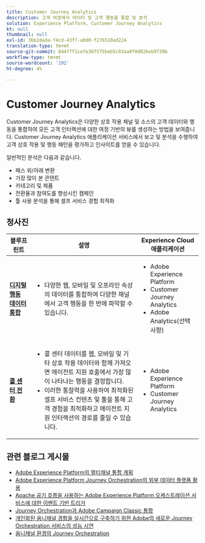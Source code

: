 ```yaml
---
title: Customer Journey Analytics
description: 고객 여정에서 데이터 및 고객 행동을 통합 및 분석
solution: Experience Platform, Customer Journey Analytics
kt: null
thumbnail: null
exl-id: 3bb2dada-f4cd-43f7-a0d0-f276510ad224
translation-type: tm+mt
source-git-commit: 844fff1cefe367575beb5c03aa0f0d026eb9f39b
workflow-type: tm+mt
source-wordcount: '292'
ht-degree: 4%

---
```


# Customer Journey Analytics

Customer Journey Analytics은 다양한 상호 작용 채널 및 소스의 고객 데이터와 행동을 통합하여 모든 고객 인터랙션에 대한 여정 기반의 뷰를 생성하는 방법을 보여줍니다. Customer Journey Analytics 애플리케이션 서비스에서 보고 및 분석을 수행하여 고객 상호 작용 및 행동 패턴을 평가하고 인사이트를 얻을 수 있습니다.

일반적인 분석은 다음과 같습니다.

* 패스 위/아래 변환
* 가장 많이 본 콘텐트
* 카테고리 및 제품
* 전환율과 참여도를 향상시킨 캠페인
* 툴 사용 분석을 통해 셀프 서비스 경험 최적화

## 청사진

| 블루프린트 | 설명 | Experience Cloud 애플리케이션 |
|---|---|---|
| **[디지털 행동 데이터 통합](digital-behavioral-data-consolidation.md)** | <ul><li>다양한 웹, 모바일 및 오프라인 속성의 데이터를 통합하여 다양한 채널에서 고객 행동을 한 번에 파악할 수 있습니다.</li></ul> | <ul><li>Adobe Experience Platform</li><li>Customer Journey Analytics</li><li>Adobe Analytics(선택 사항)</li></ul> |
| **[콜 센터 전환](call-deflect.md)** | <ul><li>콜 센터 데이터를 웹, 모바일 및 기타 상호 작용 데이터와 함께 가져오면 에이전트 지원 호출에서 가장 많이 나타나는 행동을 결정합니다.</li><li>이러한 통찰력을 사용하여 최적화된 셀프 서비스 컨텐츠 및 툴을 통해 고객 경험을 최적화하고 에이전트 지원 인터랙션의 경로를 줄일 수 있습니다.  </li></ul> | <ul><li>Adobe Experience Platform</li><li>Customer Journey Analytics</li> |

## 관련 블로그 게시물

* [Adobe Experience Platform의 멀티채널 통합 계획](https://medium.com/adobetech/blueprint-for-multi-channel-orchestration-in-adobe-experience-platform-c68317e94184)
* [Adobe Experience Platform Journey Orchestration의 외부 데이터 플랫폼 활용](https://medium.com/adobetech/leveraging-external-data-platforms-in-adobe-experience-platform-journey-orchestration-54fc6134fe17)
* [Apache 공기 흐름을 사용하는 Adobe Experience Platform 오케스트레이션 서비스에 대한 이벤트 기반 트리거](https://medium.com/adobetech/event-based-triggering-on-adobe-experience-platform-orchestration-service-using-apache-airflow-8607b28251f1)
* [Journey Orchestration과 Adobe Campaign Classic 통합](https://medium.com/adobetech/adobe-campaign-classic-integration-with-journey-orchestration-ae577653281)
* [개인화된 옴니채널 경험을 실시간으로 구축하기 위한 Adobe의 새로운 Journey Orchestration 서비스의 성능 시연](https://medium.com/adobetech/demonstrating-the-power-of-adobes-new-journey-orchestration-service-to-build-personalized-aa60d88cd34)
* [옴니채널 환경의 Journey Orchestration](https://medium.com/adobetech/journey-orchestration-in-an-omnichannel-world-3a2d32d556d9)
